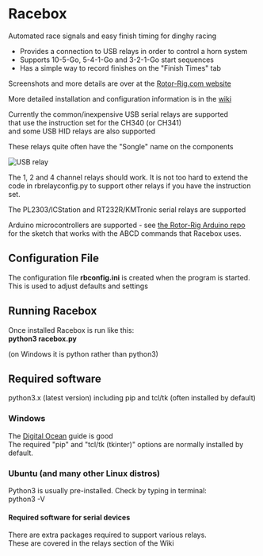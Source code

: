 # Racebox
Automated race signals and easy finish timing for dinghy racing

* Provides a connection to USB relays in order to control a horn system
* Supports 10-5-Go, 5-4-1-Go and 3-2-1-Go start sequences
* Has a simple way to record finishes on the "Finish Times" tab

Screenshots and more details are over at the [Rotor-Rig.com website](https://www.rotor-rig.com/racebox)

More detailed installation and configuration information is in the [wiki](https://github.com/rotor-rig/racebox/wiki)

Currently the common/inexpensive USB serial relays are supported\
that use the instruction set for the CH340 (or CH341)\
and some USB HID relays are also supported

These relays quite often have the "Songle" name on the components

![USB relay](https://github.com/Ian-Rotor-Rig/racebox/assets/90469594/fbae9351-5044-4e16-924e-9634cf990999)

The 1, 2 and 4 channel relays should work. It is not too hard to extend the\
code in rbrelayconfig.py to support other relays if you have the instruction set.

The PL2303/ICStation and RT232R/KMTronic serial relays are supported

Arduino microcontrollers are supported - see [the Rotor-Rig Arduino repo](https://github.com/rotor-rig/arduino/tree/main/serial/relay-serial.cpp)\
for the sketch that works with the ABCD commands that Racebox uses.

## Configuration File
The configuration file **rbconfig.ini** is created when the program is started.\
This is used to adjust defaults and settings

## Running Racebox
Once installed Racebox is run like this:\
**python3 racebox.py**

(on Windows it is python rather than python3)

## Required software
python3.x (latest version) including pip and tcl/tk (often installed by default)

### Windows
The [Digital Ocean](https://www.digitalocean.com/community/tutorials/install-python-windows-10) guide is good\
The required "pip" and "tcl/tk (tkinter)" options are normally installed by default.

### Ubuntu (and many other Linux distros)
Python3 is usually pre-installed. Check by typing in terminal:\
python3 -V

#### Required software for serial devices
There are extra packages required to support various relays.\
These are covered in the relays section of the Wiki
